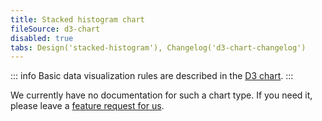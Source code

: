 ```yaml
---
title: Stacked histogram chart
fileSource: d3-chart
disabled: true
tabs: Design('stacked-histogram'), Changelog('d3-chart-changelog')
---
```


::: info
Basic data visualization rules are described in the [D3 chart](/data-display/d3-chart/d3-chart).
:::

We currently have no documentation for such a chart type. If you need it, please leave a [feature request for us](https://github.com/semrush/intergalactic/issues).
